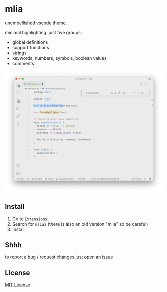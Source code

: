 # mlia

unembellished vscode theme.

minimal highlighting. just five groups:

- global definitions
- support functions
- strings
- keywords, numbers, symbols, boolean values
- comments

![Screenshot](https://raw.githubusercontent.com/grdthh/mlia/master/screenshot.png)

## Install

1. Go to `Extensions`
2. Search for `mliaa` (there is also an old version "mlia" so be careful)
3. Install

## Shhh
to report a bug / request changes just open an issue 

## License

[MIT License](https://github.com/grdthh/mlia/blob/master/./LICENSE.txt)